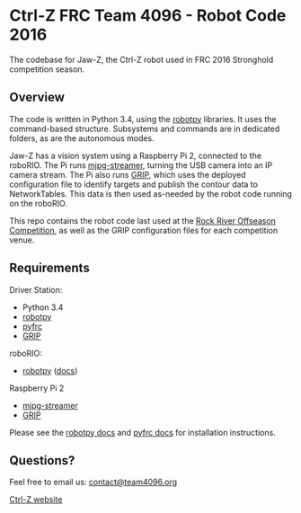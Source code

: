 # Ctrl-Z FRC Team 4096 - Robot Code 2016

The codebase for Jaw-Z, the Ctrl-Z robot used in FRC 2016 Stronghold competition season.

## Overview

The code is written in Python 3.4, using the [robotpy](http://robotpy.readthedocs.io/en/latest/) libraries. It uses the command-based
structure. Subsystems and commands are in dedicated folders, as are the autonomous modes.

Jaw-Z has a vision system using a Raspberry Pi 2, connected to the roboRIO. The Pi runs
[mjpg-streamer](https://github.com/robotpy/mjpg-streamer), turning the USB camera into an IP camera stream.  The Pi also runs [GRIP](https://github.com/WPIRoboticsProjects/GRIP),
which uses the deployed configuration file to identify targets and publish the contour
data to NetworkTables. This data is then used as-needed by the robot code running on
the roboRIO.

This repo contains the robot code last used at the [Rock River Offseason
Competition](http://r2oc.org/), as well as the GRIP configuration files for each competition venue.

## Requirements

Driver Station:
- Python 3.4
- [robotpy](https://github.com/robotpy/robotpy-wpilib)
- [pyfrc](https://github.com/robotpy/pyfrc)
- [GRIP](https://github.com/WPIRoboticsProjects/GRIP)

roboRIO:
- [robotpy](https://github.com/robotpy/robotpy-wpilib) ([docs](http://robotpy.readthedocs.io/en/latest/))

Raspberry Pi 2
- [mjpg-streamer](https://github.com/robotpy/mjpg-streamer)
- [GRIP](https://github.com/WPIRoboticsProjects/GRIP)

Please see the [robotpy docs](http://robotpy.readthedocs.io/en/latest/) and [pyfrc docs](http://pyfrc.readthedocs.io/en/latest/) for installation instructions.

## Questions?

Feel free to email us:
contact@team4096.org

[Ctrl-Z website](http://team4096.org/)